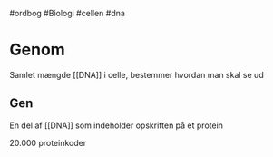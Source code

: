 #ordbog #Biologi #cellen #dna 
# Genom

Samlet mængde [[DNA]] i celle, bestemmer hvordan man skal se ud

## Gen

En del af [[DNA]] som indeholder opskriften på et protein

20.000 proteinkoder